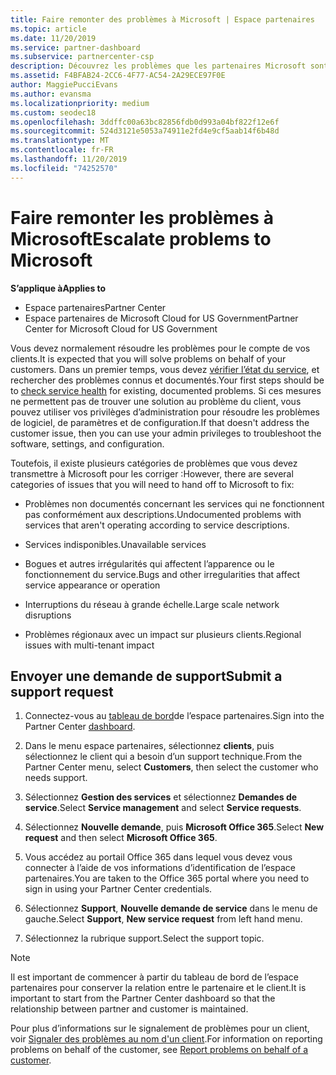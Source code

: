 ```yaml
---
title: Faire remonter des problèmes à Microsoft | Espace partenaires
ms.topic: article
ms.date: 11/20/2019
ms.service: partner-dashboard
ms.subservice: partnercenter-csp
description: Découvrez les problèmes que les partenaires Microsoft sont censés résoudre eux-mêmes pour leurs clients et les problèmes qu’ils peuvent avoir à faire remonter à Microsoft.
ms.assetid: F4BFAB24-2CC6-4F77-AC54-2A29ECE97F0E
author: MaggiePucciEvans
ms.author: evansma
ms.localizationpriority: medium
ms.custom: seodec18
ms.openlocfilehash: 3ddffc00a63bc82856fdb0d993a04bf822f12e6f
ms.sourcegitcommit: 524d3121e5053a74911e2fd4e9cf5aab14f6b48d
ms.translationtype: MT
ms.contentlocale: fr-FR
ms.lasthandoff: 11/20/2019
ms.locfileid: "74252570"
---
```

# <a name="escalate-problems-to-microsoft"></a><span data-ttu-id="ba0b0-103">Faire remonter les problèmes à Microsoft</span><span class="sxs-lookup"><span data-stu-id="ba0b0-103">Escalate problems to Microsoft</span></span>

<span data-ttu-id="ba0b0-104">**S’applique à**</span><span class="sxs-lookup"><span data-stu-id="ba0b0-104">**Applies to**</span></span>

-  <span data-ttu-id="ba0b0-105">Espace partenaires</span><span class="sxs-lookup"><span data-stu-id="ba0b0-105">Partner Center</span></span>
-  <span data-ttu-id="ba0b0-106">Espace partenaires de Microsoft Cloud for US Government</span><span class="sxs-lookup"><span data-stu-id="ba0b0-106">Partner Center for Microsoft Cloud for US Government</span></span>

<span data-ttu-id="ba0b0-107">Vous devez normalement résoudre les problèmes pour le compte de vos clients.</span><span class="sxs-lookup"><span data-stu-id="ba0b0-107">It is expected that you will solve problems on behalf of your customers.</span></span> <span data-ttu-id="ba0b0-108">Dans un premier temps, vous devez [vérifier l’état du service](check-service-health.md), et rechercher des problèmes connus et documentés.</span><span class="sxs-lookup"><span data-stu-id="ba0b0-108">Your first steps should be to [check service health](check-service-health.md) for existing, documented problems.</span></span> <span data-ttu-id="ba0b0-109">Si ces mesures ne permettent pas de trouver une solution au problème du client, vous pouvez utiliser vos privilèges d’administration pour résoudre les problèmes de logiciel, de paramètres et de configuration.</span><span class="sxs-lookup"><span data-stu-id="ba0b0-109">If that doesn't address the customer issue, then you can use your admin privileges to troubleshoot the software, settings, and configuration.</span></span>

<span data-ttu-id="ba0b0-110">Toutefois, il existe plusieurs catégories de problèmes que vous devez transmettre à Microsoft pour les corriger :</span><span class="sxs-lookup"><span data-stu-id="ba0b0-110">However, there are several categories of issues that you will need to hand off to Microsoft to fix:</span></span>

- <span data-ttu-id="ba0b0-111">Problèmes non documentés concernant les services qui ne fonctionnent pas conformément aux descriptions.</span><span class="sxs-lookup"><span data-stu-id="ba0b0-111">Undocumented problems with services that aren't operating according to service descriptions.</span></span>

- <span data-ttu-id="ba0b0-112">Services indisponibles.</span><span class="sxs-lookup"><span data-stu-id="ba0b0-112">Unavailable services</span></span>

- <span data-ttu-id="ba0b0-113">Bogues et autres irrégularités qui affectent l’apparence ou le fonctionnement du service.</span><span class="sxs-lookup"><span data-stu-id="ba0b0-113">Bugs and other irregularities that affect service appearance or operation</span></span>

- <span data-ttu-id="ba0b0-114">Interruptions du réseau à grande échelle.</span><span class="sxs-lookup"><span data-stu-id="ba0b0-114">Large scale network disruptions</span></span>

- <span data-ttu-id="ba0b0-115">Problèmes régionaux avec un impact sur plusieurs clients.</span><span class="sxs-lookup"><span data-stu-id="ba0b0-115">Regional issues with multi-tenant impact</span></span>

## <a name="submit-a-support-request"></a><span data-ttu-id="ba0b0-116">Envoyer une demande de support</span><span class="sxs-lookup"><span data-stu-id="ba0b0-116">Submit a support request</span></span>

1. <span data-ttu-id="ba0b0-117">Connectez-vous au [tableau de bord](https://partner.microsoft.com/dashboard)de l’espace partenaires.</span><span class="sxs-lookup"><span data-stu-id="ba0b0-117">Sign into the Partner Center [dashboard](https://partner.microsoft.com/dashboard).</span></span>

2. <span data-ttu-id="ba0b0-118">Dans le menu espace partenaires, sélectionnez **clients**, puis sélectionnez le client qui a besoin d’un support technique.</span><span class="sxs-lookup"><span data-stu-id="ba0b0-118">From the Partner Center menu, select **Customers**, then select the customer who needs support.</span></span>

3. <span data-ttu-id="ba0b0-119">Sélectionnez **Gestion des services** et sélectionnez **Demandes de service**.</span><span class="sxs-lookup"><span data-stu-id="ba0b0-119">Select **Service management** and select **Service requests**.</span></span>

4. <span data-ttu-id="ba0b0-120">Sélectionnez **Nouvelle demande**, puis **Microsoft Office 365**.</span><span class="sxs-lookup"><span data-stu-id="ba0b0-120">Select **New request** and then select **Microsoft Office 365**.</span></span>

5. <span data-ttu-id="ba0b0-121">Vous accédez au portail Office 365 dans lequel vous devez vous connecter à l’aide de vos informations d’identification de l’espace partenaires.</span><span class="sxs-lookup"><span data-stu-id="ba0b0-121">You are taken to the Office 365 portal where you need to sign in using your Partner Center credentials.</span></span>

6. <span data-ttu-id="ba0b0-122">Sélectionnez **Support**, **Nouvelle demande de service** dans le menu de gauche.</span><span class="sxs-lookup"><span data-stu-id="ba0b0-122">Select **Support**, **New service request** from left hand menu.</span></span>

7. <span data-ttu-id="ba0b0-123">Sélectionnez la rubrique support.</span><span class="sxs-lookup"><span data-stu-id="ba0b0-123">Select the support topic.</span></span>

>[!NOTE]
><span data-ttu-id="ba0b0-124">Il est important de commencer à partir du tableau de bord de l’espace partenaires pour conserver la relation entre le partenaire et le client.</span><span class="sxs-lookup"><span data-stu-id="ba0b0-124">It is important to start from the Partner Center dashboard so that the relationship between partner and customer is maintained.</span></span> 


<span data-ttu-id="ba0b0-125">Pour plus d’informations sur le signalement de problèmes pour un client, voir [Signaler des problèmes au nom d'un client](report-problems-on-behalf-of-a-customer.md).</span><span class="sxs-lookup"><span data-stu-id="ba0b0-125">For information on reporting problems on behalf of the customer, see [Report problems on behalf of a customer](report-problems-on-behalf-of-a-customer.md).</span></span>

 

 



